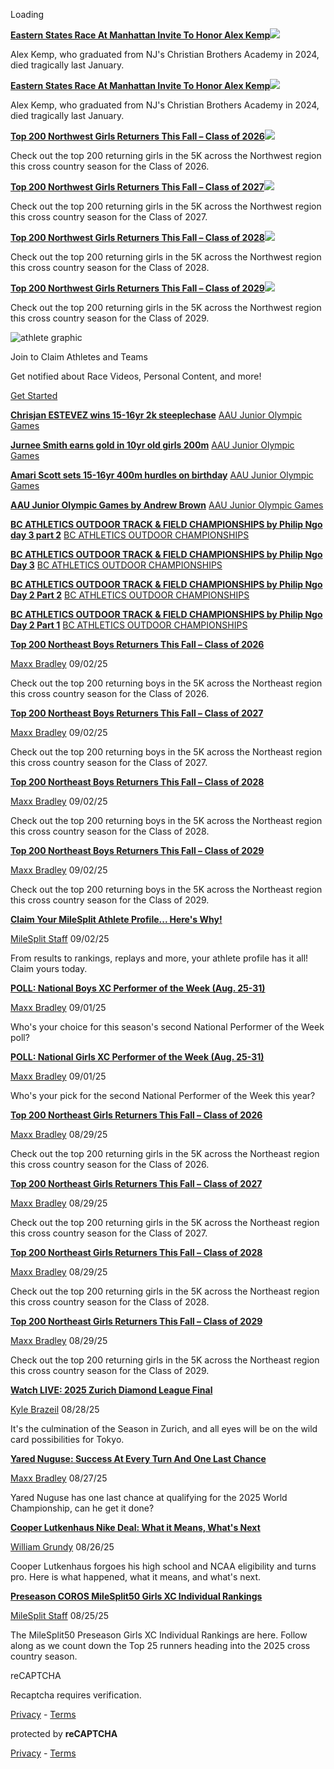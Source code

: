 Loading

[**Eastern States Race At Manhattan Invite To Honor Alex Kemp**](https://nj.milesplit.com/articles/383544/eastern-states-race-at-manhattan-invit-named-alex-kemp)[![](https://d193frjqb908ar.cloudfront.net/eyJidWNrZXQiOiJmaWxlcy5taWxlc3BsaXQudXMiLCJrZXkiOiJhcnRpY2xlc1wvMzgzNTQ0XC9pbWFnZXNcL2NvdmVyLTE3NTY5ODg1NzQuanBnIiwiZWRpdHMiOnsicmVzaXplIjp7IndpZHRoIjo2MjAsImZpdCI6ImNvdmVyIiwicG9zaXRpb24iOiJjZW50ZXIiLCJoZWlnaHQiOjM0OX19fQ==?Expires=1914955336&Signature=Ac7vsNtm3UghnB-ssIJoxLKL9NlUE1KhCbO7pDvB7PIXzQleqKYQXhgis-SU~x8NvaU1pAgltr-GVLw0gvoO848DpA6smtzMJVejhSWJrixPGC~PUdzck1D~ZhDbNxzZU3UGeDANm2WousCtmql6klxZeQSZ1x662UIqBDvxpaquvyTEWfbVQgQCdieukLS-Z9AaOZaOyEXe-8pZ~8iVzCl9dS1LHVAZ-qjpzzXxET5hqgrJZJ4Gtl94gwD0MjqtxmdSVJ-mpFbXTwF~LF1JZ3klEr35zPIoyLLFas30Nx8xcn5fp~iHJC~RZwDrL3-wMBTZe9MGRv81gJbz6lFmyg__&Key-Pair-Id=APKAJT7QBXJV435KU6MQ)](https://nj.milesplit.com/articles/383544/eastern-states-race-at-manhattan-invit-named-alex-kemp)

Alex Kemp, who graduated from NJ's Christian Brothers Academy in 2024, died tragically last January.


[**Eastern States Race At Manhattan Invite To Honor Alex Kemp**](https://nj.milesplit.com/articles/383544/eastern-states-race-at-manhattan-invit-named-alex-kemp)[![](https://d193frjqb908ar.cloudfront.net/eyJidWNrZXQiOiJmaWxlcy5taWxlc3BsaXQudXMiLCJrZXkiOiJhcnRpY2xlc1wvMzgzNTQ0XC9pbWFnZXNcL2NvdmVyLTE3NTY5ODg1NzQuanBnIiwiZWRpdHMiOnsicmVzaXplIjp7IndpZHRoIjo2MjAsImZpdCI6ImNvdmVyIiwicG9zaXRpb24iOiJjZW50ZXIiLCJoZWlnaHQiOjM0OX19fQ==?Expires=1914955336&Signature=Ac7vsNtm3UghnB-ssIJoxLKL9NlUE1KhCbO7pDvB7PIXzQleqKYQXhgis-SU~x8NvaU1pAgltr-GVLw0gvoO848DpA6smtzMJVejhSWJrixPGC~PUdzck1D~ZhDbNxzZU3UGeDANm2WousCtmql6klxZeQSZ1x662UIqBDvxpaquvyTEWfbVQgQCdieukLS-Z9AaOZaOyEXe-8pZ~8iVzCl9dS1LHVAZ-qjpzzXxET5hqgrJZJ4Gtl94gwD0MjqtxmdSVJ-mpFbXTwF~LF1JZ3klEr35zPIoyLLFas30Nx8xcn5fp~iHJC~RZwDrL3-wMBTZe9MGRv81gJbz6lFmyg__&Key-Pair-Id=APKAJT7QBXJV435KU6MQ)](https://nj.milesplit.com/articles/383544/eastern-states-race-at-manhattan-invit-named-alex-kemp)


Alex Kemp, who graduated from NJ's Christian Brothers Academy in 2024, died tragically last January.


[**Top 200 Northwest Girls Returners This Fall – Class of 2026**](https://www.milesplit.com/articles/383554/top-200-northwest-girls-returners-this-fall-class-of-2026)[![](https://d193frjqb908ar.cloudfront.net/eyJidWNrZXQiOiJmaWxlcy5taWxlc3BsaXQudXMiLCJrZXkiOiJhcnRpY2xlc1wvMzgzNTU0XC9pbWFnZXNcL2NvdmVyLTE3NTcwMDExMTAuanBnIiwiZWRpdHMiOnsicmVzaXplIjp7IndpZHRoIjo2MjAsImZpdCI6ImNvdmVyIiwicG9zaXRpb24iOiJjZW50ZXIiLCJoZWlnaHQiOjM0OX19fQ==?Expires=1914955336&Signature=JHPnnMWdHTjBqSesLrPFzsE3P9qJcVoU0jtOKufa0Nz1LGyCXBSxlgtBlcHLc7R1Eq9iJ3aBU1enXoQs1J-JJprYgy08k8Qh~JOTUZrWnaT6TKmPHxPvX1d5EEa6Z7WmQwJ98Hic~yR0iwB-4uAxyBM2VH4MQX9TsIS6i6QyuiiO16jyJsSuoomZC45DZ6BDQhCrUg4aQf3ylwsfIfgF9xNPf6abUFoiOPJL5n7H-bNoXKWEyVwXNL0rZFL2mhsvA6I7K-WK38fvUqI34lu0MLZlR5n~UEvy9~0JIIBlwOt69ABG--qVGSCbcZ0HzxgLusiHqwBLZP8pVd-Fr4peZg__&Key-Pair-Id=APKAJT7QBXJV435KU6MQ)](https://www.milesplit.com/articles/383554/top-200-northwest-girls-returners-this-fall-class-of-2026)


Check out the top 200 returning girls in the 5K across the Northwest region this cross country season for the Class of 2026.


[**Top 200 Northwest Girls Returners This Fall – Class of 2027**](https://www.milesplit.com/articles/383555/top-200-northwest-girls-returners-this-fall-class-of-2027)[![](https://d193frjqb908ar.cloudfront.net/eyJidWNrZXQiOiJmaWxlcy5taWxlc3BsaXQudXMiLCJrZXkiOiJhcnRpY2xlc1wvMzgzNTU1XC9pbWFnZXNcL2NvdmVyLTE3NTcwMDExMTkuanBnIiwiZWRpdHMiOnsicmVzaXplIjp7IndpZHRoIjo2MjAsImZpdCI6ImNvdmVyIiwicG9zaXRpb24iOiJjZW50ZXIiLCJoZWlnaHQiOjM0OX19fQ==?Expires=1914955336&Signature=dV9juggEmI8vhAAnf3a41-e0Twzn2gBEJLSrgBRGvuwWdYhT8yWh94cOGgEYhij8Odq6i5VvadL8sKxAaTvW6tKGl1fD32RwvK2GwtlRd5JabOJGHTH4L7Tp~zuBzP5WzS5I6d2GCUVwVNRM3CwadVPVfyTtV9VJl5q-Jd5KNlLfVm8OyQJbkxmd8rtRGkSi6928Kja8gzWIw2P8jsChftr~oTjitzw30WEC26L1F8zFyBFWTOGvLGi2KaonuAXXdTqtx8EaUbsVgiXpC58eZ7B5Et3Sw7m-sNaa9W~Fpl-tEFONlq7Z~dB0EGUIrf4wqzfVKmlifzIrRVVj1lZQFg__&Key-Pair-Id=APKAJT7QBXJV435KU6MQ)](https://www.milesplit.com/articles/383555/top-200-northwest-girls-returners-this-fall-class-of-2027)


Check out the top 200 returning girls in the 5K across the Northwest region this cross country season for the Class of 2027.


[**Top 200 Northwest Girls Returners This Fall – Class of 2028**](https://www.milesplit.com/articles/383556/top-200-northwest-girls-returners-this-fall-class-of-2028)[![](https://d193frjqb908ar.cloudfront.net/eyJidWNrZXQiOiJmaWxlcy5taWxlc3BsaXQudXMiLCJrZXkiOiJhcnRpY2xlc1wvMzgzNTU2XC9pbWFnZXNcL2NvdmVyLTE3NTcwMDExMjcuanBnIiwiZWRpdHMiOnsicmVzaXplIjp7IndpZHRoIjo2MjAsImZpdCI6ImNvdmVyIiwicG9zaXRpb24iOiJjZW50ZXIiLCJoZWlnaHQiOjM0OX19fQ==?Expires=1914955336&Signature=eh~TE96flFDEqzWKQXXEc2Dfr4vSgQh9AB-wmu4Frqo3bfodrxXCYoQ~SJDYwQVC5BGLZVz-Sa4FuoY88JbaGKtJuwtRLEM~lHUeffTfDTCc9z7QYDwGd2vyIz7C7Qpwcj1PtTPnFWohq4ROln51wBMrjllidJJs7zt-TMniy1g212fBqfIVvxiJ-~SjqBsJdtXUYcJNqZ9~p0TmTtiuMBQ4rfhAi-ShgAiMVR1r9~45fjOcp4TogOZ~ikOQWXtGO3Cu61hSTJCRagig6N9P3q6VE83LeT75gV8n2Fbz252lmTSJyqAZBFCGGAGWRd0Ih4BVQjL2SfRqbzEPHGPyUw__&Key-Pair-Id=APKAJT7QBXJV435KU6MQ)](https://www.milesplit.com/articles/383556/top-200-northwest-girls-returners-this-fall-class-of-2028)


Check out the top 200 returning girls in the 5K across the Northwest region this cross country season for the Class of 2028.


[**Top 200 Northwest Girls Returners This Fall – Class of 2029**](https://www.milesplit.com/articles/383557/top-200-northwest-girls-returners-this-fall-class-of-2029)[![](https://d193frjqb908ar.cloudfront.net/eyJidWNrZXQiOiJmaWxlcy5taWxlc3BsaXQudXMiLCJrZXkiOiJhcnRpY2xlc1wvMzgzNTU3XC9pbWFnZXNcL2NvdmVyLTE3NTcwMDExMzYuanBnIiwiZWRpdHMiOnsicmVzaXplIjp7IndpZHRoIjo2MjAsImZpdCI6ImNvdmVyIiwicG9zaXRpb24iOiJjZW50ZXIiLCJoZWlnaHQiOjM0OX19fQ==?Expires=1914955336&Signature=RVGRxGgP3oqHGX7LbCpdb8R65Wp~y4Adl2bwXvYAyBaIXoDwupbswIY3eX6NEX7M6cMlyDzOVa1gCoJHLrnEuH0QqierLznEvPw9lgwhQOj9fyyJguzlbd4UJc6Rcm5DbpmgtUTjiRTtFxqLahwu0Uymam8byWGDRk7-Cv658K9Wt-ZkJRcwCsj2llFn1uTEiOAcH0vcndFxcrFcxWcnkiyyzONNsm2Fp9Njg5PXJ7mcZt4pvDo4uNFN71Vrw6wthjs-Nlk1AF72o3eBaaq2zX5H9OKnuR5SsUh2iywVlIbt3Xn7snOLWAV7-cgDL8KC65t~3FIT7THMmxbz48xi0A__&Key-Pair-Id=APKAJT7QBXJV435KU6MQ)](https://www.milesplit.com/articles/383557/top-200-northwest-girls-returners-this-fall-class-of-2029)


Check out the top 200 returning girls in the 5K across the Northwest region this cross country season for the Class of 2029.


![athlete graphic](https://www.milesplit.com/css/images/cta-graphic.png)

Join to Claim Athletes and Teams

Get notified about Race Videos, Personal Content, and more!

[Get Started](https://www.milesplit.com/onboarding/welcome)

[**Chrisjan ESTEVEZ wins 15-16yr 2k steeplechase**](https://www.milesplit.com/videos/772755/chrisjan-estevez-wins-15-16yr-2k-steeplechase) [AAU Junior Olympic Games](https://www.milesplit.com/meets/698724)

[**Jurnee Smith earns gold in 10yr old girls 200m**](https://www.milesplit.com/videos/772745/jurnee-smith-earns-gold-in-10yr-old-girls-200m) [AAU Junior Olympic Games](https://www.milesplit.com/meets/698724)

[**Amari Scott sets 15-16yr 400m hurdles on birthday**](https://www.milesplit.com/videos/772746/amari-scott-sets-15-16yr-400m-hurdles-on-birthday) [AAU Junior Olympic Games](https://www.milesplit.com/meets/698724)

[**AAU Junior Olympic Games by Andrew Brown**](https://www.milesplit.com/photos/albums/64832/aau-junior-olympic-games-by-andrew-brown) [AAU Junior Olympic Games](https://www.milesplit.com/meets/698724)

[**BC ATHLETICS OUTDOOR TRACK & FIELD CHAMPIONSHIPS by Philip Ngo day 3 part 2**](https://www.milesplit.com/photos/albums/64824/bc-athletics-outdoor-track-and-field-championships-by-philip-ngo-day-3-part-2) [BC ATHLETICS OUTDOOR CHAMPIONSHIPS](https://www.milesplit.com/meets/697242)

[**BC ATHLETICS OUTDOOR TRACK & FIELD CHAMPIONSHIPS by Philip Ngo Day 3**](https://www.milesplit.com/photos/albums/64823/bc-athletics-outdoor-track-and-field-championships-by-philip-ngo-day-3) [BC ATHLETICS OUTDOOR CHAMPIONSHIPS](https://www.milesplit.com/meets/697242)

[**BC ATHLETICS OUTDOOR TRACK & FIELD CHAMPIONSHIPS by Philip Ngo Day 2 Part 2**](https://www.milesplit.com/photos/albums/64822/bc-athletics-outdoor-track-and-field-championships-by-philip-ngo-day-2-part-2) [BC ATHLETICS OUTDOOR CHAMPIONSHIPS](https://www.milesplit.com/meets/697242)

[**BC ATHLETICS OUTDOOR TRACK & FIELD CHAMPIONSHIPS by Philip Ngo Day 2 Part 1**](https://www.milesplit.com/photos/albums/64821/bc-athletics-outdoor-track-and-field-championships-by-philip-ngo-day-2-part-1) [BC ATHLETICS OUTDOOR CHAMPIONSHIPS](https://www.milesplit.com/meets/697242)

[**Top 200 Northeast Boys Returners This Fall – Class of 2026**](https://www.milesplit.com/articles/383125/top-200-northeast-boys-returners-this-fall-class-of-2026)

[Maxx Bradley](https://www.milesplit.com/authors/2640)
09/02/25


Check out the top 200 returning boys in the 5K across the Northeast region this cross country season for the Class of 2026.


[**Top 200 Northeast Boys Returners This Fall – Class of 2027**](https://www.milesplit.com/articles/383126/top-200-northeast-boys-returners-this-fall-class-of-2027)

[Maxx Bradley](https://www.milesplit.com/authors/2640)
09/02/25


Check out the top 200 returning boys in the 5K across the Northeast region this cross country season for the Class of 2027.


[**Top 200 Northeast Boys Returners This Fall – Class of 2028**](https://www.milesplit.com/articles/383127/top-200-northeast-boys-returners-this-fall-class-of-2028)

[Maxx Bradley](https://www.milesplit.com/authors/2640)
09/02/25


Check out the top 200 returning boys in the 5K across the Northeast region this cross country season for the Class of 2028.


[**Top 200 Northeast Boys Returners This Fall – Class of 2029**](https://www.milesplit.com/articles/383129/top-200-northeast-boys-returners-this-fall-class-of-2029)

[Maxx Bradley](https://www.milesplit.com/authors/2640)
09/02/25


Check out the top 200 returning boys in the 5K across the Northeast region this cross country season for the Class of 2029.


[**Claim Your MileSplit Athlete Profile... Here's Why!**](https://www.milesplit.com/articles/292584/claim-your-milesplit-athlete-profile)

[MileSplit Staff](https://www.milesplit.com/authors/2033)
09/02/25


From results to rankings, replays and more, your athlete profile has it all! Claim yours today.


[**POLL: National Boys XC Performer of the Week (Aug. 25-31)**](https://www.milesplit.com/articles/382912/poll-national-boys-xc-performer-of-the-week-aug-25-31)

[Maxx Bradley](https://www.milesplit.com/authors/2640)
09/01/25


Who's your choice for this season's second National Performer of the Week poll?


[**POLL: National Girls XC Performer of the Week (Aug. 25-31)**](https://www.milesplit.com/articles/382911/poll-national-girls-xc-performer-of-the-week-aug-25-31)

[Maxx Bradley](https://www.milesplit.com/authors/2640)
09/01/25


Who's your pick for the second National Performer of the Week this year?


[**Top 200 Northeast Girls Returners This Fall – Class of 2026**](https://www.milesplit.com/articles/382674/top-200-northeast-girls-returners-this-fall-class-of-2026)

[Maxx Bradley](https://www.milesplit.com/authors/2640)
08/29/25


Check out the top 200 returning girls in the 5K across the Northeast region this cross country season for the Class of 2026.


[**Top 200 Northeast Girls Returners This Fall – Class of 2027**](https://www.milesplit.com/articles/382675/top-200-northeast-girls-returners-this-fall-class-of-2027)

[Maxx Bradley](https://www.milesplit.com/authors/2640)
08/29/25


Check out the top 200 returning girls in the 5K across the Northeast region this cross country season for the Class of 2027.


[**Top 200 Northeast Girls Returners This Fall – Class of 2028**](https://www.milesplit.com/articles/382676/top-200-northeast-girls-returners-this-fall-class-of-2028)

[Maxx Bradley](https://www.milesplit.com/authors/2640)
08/29/25


Check out the top 200 returning girls in the 5K across the Northeast region this cross country season for the Class of 2028.


[**Top 200 Northeast Girls Returners This Fall – Class of 2029**](https://www.milesplit.com/articles/382677/top-200-northeast-girls-returners-this-fall-class-of-2029)

[Maxx Bradley](https://www.milesplit.com/authors/2640)
08/29/25


Check out the top 200 returning girls in the 5K across the Northeast region this cross country season for the Class of 2029.


[**Watch LIVE: 2025 Zurich Diamond League Final**](https://www.milesplit.com/articles/382433/watch-live-2025-zurich-diamond-league-final)

[Kyle Brazeil](https://www.milesplit.com/authors/1552)
08/28/25


It's the culmination of the Season in Zurich, and all eyes will be on the wild card possibilities for Tokyo.


[**Yared Nuguse: Success At Every Turn And One Last Chance**](https://www.milesplit.com/articles/382388/yared-nuguse-success-at-every-chapter)

[Maxx Bradley](https://www.milesplit.com/authors/2640)
08/27/25


Yared Nuguse has one last chance at qualifying for the 2025 World Championship, can he get it done?


[**Cooper Lutkenhaus Nike Deal: What it Means, What's Next**](https://tx.milesplit.com/articles/382030/cooper-lutkenhaus-nike-deal-what-it-means-whats-next)

[William Grundy](https://www.milesplit.com/authors/2014)
08/26/25


Cooper Lutkenhaus forgoes his high school and NCAA eligibility and turns pro. Here is what happened, what it means, and what's next.


[**Preseason COROS MileSplit50 Girls XC Individual Rankings**](https://www.milesplit.com/articles/381908/preseason-coros-milesplit50-girls-xc-individual-rankings)

[MileSplit Staff](https://www.milesplit.com/authors/1375)
08/25/25


The MileSplit50 Preseason Girls XC Individual Rankings are here. Follow along as we count down the Top 25 runners heading into the 2025 cross country season.


reCAPTCHA

Recaptcha requires verification.

[Privacy](https://www.google.com/intl/en/policies/privacy/) \- [Terms](https://www.google.com/intl/en/policies/terms/)

protected by **reCAPTCHA**

[Privacy](https://www.google.com/intl/en/policies/privacy/) \- [Terms](https://www.google.com/intl/en/policies/terms/)